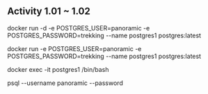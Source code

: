 ## Activity 1.01 ~ 1.02

docker run -d -e POSTGRES_USER=panoramic -e POSTGRES_PASSWORD=trekking --name postgres1 postgres:latest

docker run -e POSTGRES_USER=panoramic -e POSTGRES_PASSWORD=trekking --name postgres1 postgres:latest

docker exec -it postgres1 /bin/bash

psql --username panoramic --password

